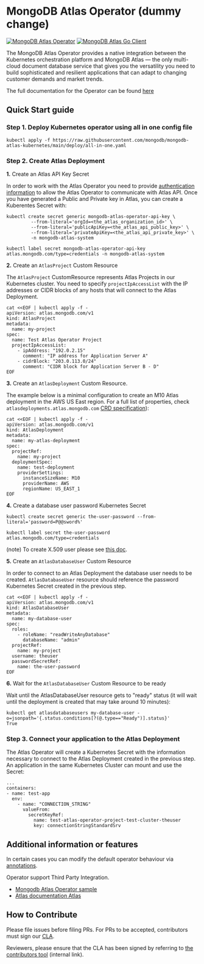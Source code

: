 # MongoDB Atlas Operator (dummy change)

[![MongoDB Atlas Operator](https://github.com/mongodb/mongodb-atlas-kubernetes/workflows/Test/badge.svg)](https://github.com/mongodb/mongodb-atlas-kubernetes/actions/workflows/test.yml?query=branch%3Amain)
[![MongoDB Atlas Go Client](https://img.shields.io/badge/Powered%20by%20-go--client--mongodb--atlas-%2313AA52)](https://github.com/mongodb/go-client-mongodb-atlas)

The MongoDB Atlas Operator provides a native integration between the Kubernetes orchestration platform and MongoDB Atlas
— the only multi-cloud document database service that gives you the versatility you need to build sophisticated and
resilient applications that can adapt to changing customer demands and market trends.

The full documentation for the Operator can be found [here](https://docs.atlas.mongodb.com/atlas-operator/)

## Quick Start guide

### Step 1. Deploy Kubernetes operator using all in one config file

```
kubectl apply -f https://raw.githubusercontent.com/mongodb/mongodb-atlas-kubernetes/main/deploy/all-in-one.yaml
```

### Step 2. Create Atlas Deployment

**1.** Create an Atlas API Key Secret

In order to work with the Atlas Operator you need to
provide [authentication information](https://docs.atlas.mongodb.com/configure-api-access)
to allow the Atlas Operator to communicate with Atlas API. Once you have generated a Public and Private key in Atlas,
you can create a Kuberentes Secret with:

```
kubectl create secret generic mongodb-atlas-operator-api-key \
         --from-literal='orgId=<the_atlas_organization_id>' \
         --from-literal='publicApiKey=<the_atlas_api_public_key>' \
         --from-literal='privateApiKey=<the_atlas_api_private_key>' \
         -n mongodb-atlas-system

kubectl label secret mongodb-atlas-operator-api-key atlas.mongodb.com/type=credentials -n mongodb-atlas-system
```

**2.** Create an `AtlasProject` Custom Resource

The `AtlasProject` CustomResource represents Atlas Projects in our Kubernetes cluster. You need to specify
`projectIpAccessList` with the IP addresses or CIDR blocks of any hosts that will connect to the Atlas Deployment.

```
cat <<EOF | kubectl apply -f -
apiVersion: atlas.mongodb.com/v1
kind: AtlasProject
metadata:
  name: my-project
spec:
  name: Test Atlas Operator Project
  projectIpAccessList:
    - ipAddress: "192.0.2.15"
      comment: "IP address for Application Server A"
    - cidrBlock: "203.0.113.0/24"
      comment: "CIDR block for Application Server B - D"
EOF
```

**3.** Create an `AtlasDeployment` Custom Resource.

The example below is a minimal configuration to create an M10 Atlas deployment in the AWS US East region. For a full list
of properties, check
`atlasdeployments.atlas.mongodb.com` [CRD specification](config/crd/bases/atlas.mongodb.com_atlasdeployments.yaml)):

```
cat <<EOF | kubectl apply -f -
apiVersion: atlas.mongodb.com/v1
kind: AtlasDeployment
metadata:
  name: my-atlas-deployment
spec:
  projectRef:
    name: my-project
  deploymentSpec:
    name: test-deployment
    providerSettings:
      instanceSizeName: M10
      providerName: AWS
      regionName: US_EAST_1
EOF
```

**4.** Create a database user password Kubernetes Secret

```
kubectl create secret generic the-user-password --from-literal='password=P@@sword%'

kubectl label secret the-user-password atlas.mongodb.com/type=credentials
```

(note) To create X.509 user please see [this doc](docs/x509-user.md).

**5.** Create an `AtlasDatabaseUser` Custom Resource

In order to connect to an Atlas Deployment the database user needs to be created. `AtlasDatabaseUser` resource should
reference the password Kubernetes Secret created in the previous step.

```
cat <<EOF | kubectl apply -f -
apiVersion: atlas.mongodb.com/v1
kind: AtlasDatabaseUser
metadata:
  name: my-database-user
spec:
  roles:
    - roleName: "readWriteAnyDatabase"
      databaseName: "admin"
  projectRef:
    name: my-project
  username: theuser
  passwordSecretRef:
    name: the-user-password
EOF
```

**6.** Wait for the `AtlasDatabaseUser` Custom Resource to be ready

Wait until the AtlasDatabaseUser resource gets to "ready" status (it will wait until the deployment is created that may
take around 10 minutes):

```
kubectl get atlasdatabaseusers my-database-user -o=jsonpath='{.status.conditions[?(@.type=="Ready")].status}'
True
```

### Step 3. Connect your application to the Atlas Deployment

The Atlas Operator will create a Kubernetes Secret with the information necessary to connect to the Atlas Deployment
created in the previous step. An application in the same Kubernetes Cluster can mount and use the Secret:

```
...
containers:
- name: test-app
  env:
    - name: "CONNECTION_STRING"
      valueFrom:
        secretKeyRef:
          name: test-atlas-operator-project-test-cluster-theuser
          key: connectionStringStandardSrv

```

## Additional information or features

In certain cases you can modify the default operator behaviour via [annotations](docs/annotations.md).

Operator support Third Party Integration.

- [Mongodb Atlas Operator sample](docs/project-integration.md)
- [Atlas documentation Atlas](https://docs.atlas.mongodb.com/reference/api/third-party-integration-settings/)

## How to Contribute

Please file issues before filing PRs. For PRs to be accepted, contributors must sign
our [CLA](https://www.mongodb.com/legal/contributor-agreement).

Reviewers, please ensure that the CLA has been signed by referring
to [the contributors tool](https://contributors.corp.mongodb.com/) (internal link).
